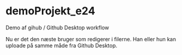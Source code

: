 # demoProjekt_e24
 Demo af gihub / Github Desktop workflow

Nu er det den næste bruger som redigerer i filerne. Han eller hun kan uploade på samme måde fra Github Desktop.